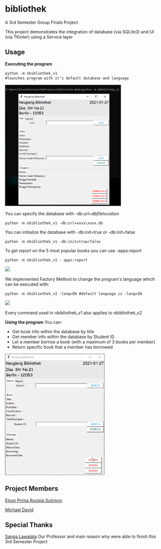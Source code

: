 # bibliothek
 A 3rd Semester Group Finals Project

This project demonstrates the integration of database (via SQLite3) and UI (via TKinter) using a Service layer 

## Usage
 
**Executing the program**
```
python -m nbibliothek_v1 
#launches program with it's default database and language
```

<img src="readme_images/nbibliothek_v1_capture.PNG" height="400">

You can specify the database with -db:url=*dbfilelocation*

```
python -m nbibliothek_v1 -db:url=xxxx\xxxx.db
```
You can initialize the database with -db:init=true or -db:init=false
```
python -m nbibliothek_v1 -db:init=true/false
```
To get report on the 5 most popular books you can use -apps:report
```
python -m nbibliothek_v1 - apps:report
```
<img src="readme_images/nbibliothek_v1_with_report_capture.JPG">


We implemented Factory Method to change the program's language which can be executed with:

```
python -m nbibliothek_v2 -lang=EN #default language is -lang=IN
```
<img src="readme_images/nbibliothek_v2_capture.JPG">

Every command used in nbibliothek_v1 also applies to nbibliothek_v2

**Using the program**
You can:
* Get book info within the database by title
* Get member info within the database by Student ID
* Let a  member borrow a book (with a maximum of 3 books per member)
* Return specific book that a member has borrowed

<img src="readme_images/inserting_data.gif" height="400">



## Project Members
[Elson Prima Roulsie Sutrisno](https://github.com/esutrisno94) 

[Michael David](https://github.com/maikdi/)

## Special Thanks
[Sanga Lawalata](https://github.com/slawalata) Our Professor and main reason why were able to finish this 3rd Semester Project

